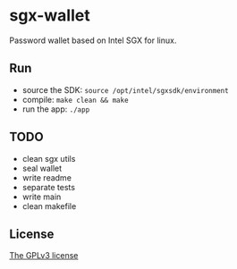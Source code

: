 # sgx-wallet
Password wallet based on Intel SGX for linux.

## Run
  - source the SDK:  `source /opt/intel/sgxsdk/environment`
  - compile: `make clean && make`
  - run the app: `./app`

## TODO
  - clean sgx utils
  - seal wallet
  - write readme
  - separate tests
  - write main
  - clean makefile

## License
[The GPLv3 license](https://www.gnu.org/licenses/gpl-3.0.en.html)